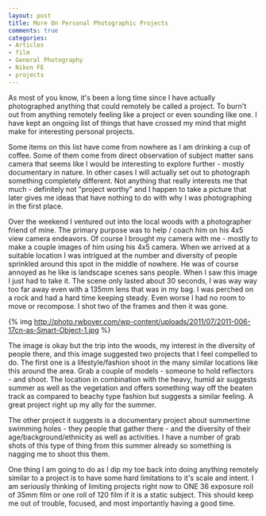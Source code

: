 ```yaml
---
layout: post
title: More On Personal Photographic Projects
comments: true
categories:
- Articles
- film
- General Photography
- Nikon FE
- projects
---
```

As most of you know, it's been a long time since I have actually photographed anything that could remotely be called a project. To burn't out from anything remotely feeling like a project or even sounding like one. I have kept an ongoing list of things that have crossed my mind that might make for interesting personal projects.

Some items on this list have come from nowhere as I am drinking a cup of coffee. Some of them come from direct observation of subject matter sans camera that seems like I would be interesting to explore further - mostly documentary in nature. In other cases I will actually set out to photograph something completely different. Not anything that really interests me that much - definitely not "project worthy" and I happen to take a picture that later gives me ideas that have nothing to do with why I was photographing in the first place.

Over the weekend I ventured out into the local woods with a photographer friend of mine. The primary purpose was to help / coach him on his 4x5 view camera endeavors. Of course I brought my camera with me - mostly to make a couple images of him using his 4x5 camera. When we arrived at a suitable location I was intrigued at the number and diversity of people sprinkled around this spot in the middle of nowhere. He was of course annoyed as he like is landscape scenes sans people. When I saw this image I just had to take it. The scene only lasted about 30 seconds, I was way way too far away even with a 135mm lens that was in my bag. I was perched on a rock and had a hard time keeping steady. Even worse I had no room to move or recompose. I shot two of the frames and then it was gone.

{% img http://photo.rwboyer.com/wp-content/uploads/2011/07/2011-006-17cn-as-Smart-Object-1.jpg %}

The image is okay but the trip into the woods, my interest in the diversity of people there, and this image suggested two projects that I feel compelled to do. The first one is a lifestyle/fashion shoot in the many similar locations like this around the area. Grab a couple of models - someone to hold reflectors - and shoot. The location in combination with the heavy, humid air suggests summer as well as the vegetation and offers something way off the beaten track as compared to beachy type fashion but suggests a similar feeling. A great project right up my ally for the summer.

The other project it suggests is a documentary project about summertime swimming holes - they people that gather there - and the diversity of their age/background/ethnicity as well as activities. I have a number of grab shots of this type of thing from this summer already so something is nagging me to shoot this them.

One thing I am going to do as I dip my toe back into doing anything remotely similar to a project is to have some hard limitations to it's scale and intent. I am seriously thinking of limiting projects right now to ONE 36 exposure roll of 35mm film or one roll of 120 film if it is a static subject. This should keep me out of trouble, focused, and most importantly having a good time.